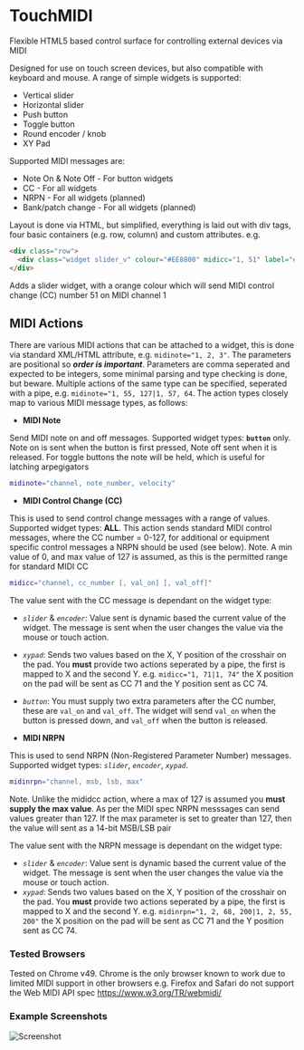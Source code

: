 # TouchMIDI
Flexible HTML5 based control surface for controlling external devices via MIDI

Designed for use on touch screen devices, but also compatible with keyboard and mouse. A range of simple widgets is supported:
 * Vertical slider
 * Horizontal slider
 * Push button
 * Toggle button
 * Round encoder / knob
 * XY Pad

Supported MIDI messages are:
 * Note On & Note Off - For button widgets
 * CC - For all widgets
 * NRPN - For all widgets (planned)
 * Bank/patch change - For all widgets (planned)

Layout is done via HTML, but simplified, everything is laid out with div tags, four basic containers (e.g. row, column) and custom attributes. e.g.
```html
<div class="row">
  <div class="widget slider_v" colour="#EE8800" midicc="1, 51" label="#"></div>
</div>
```
Adds a slider widget, with a orange colour which will send MIDI control change (CC) number 51 on MIDI channel 1

## MIDI Actions
There are various MIDI actions that can be attached to a widget, this is done via standard XML/HTML attribute, e.g. `midinote="1, 2, 3"`. The parameters are positional so **_order is important_**. Parameters are comma seperated and expected to be integers, some minimal parsing and type checking is done, but beware. Multiple actions of the same type can be specified, seperated with a pipe, e.g. `midinote="1, 55, 127|1, 57, 64`. The action types closely map to various MIDI message types, as follows:

* **MIDI Note**

Send MIDI note on and off messages. Supported widget types: **`button`** only. Note on is sent when the button is first pressed, Note off sent when it is released. For toggle buttons the note will be held, which is useful for latching arpegigators
```bash
midinote="channel, note_number, velocity"
```

* **MIDI Control Change (CC)**

This is used to send control change messages with a range of values. Supported widget types: **ALL**. This action sends standard MIDI control messages, where the CC number = 0-127, for additional or equipment specific control messages a NRPN should be used (see below).
Note. A min value of 0, and max value of 127 is assumed, as this is the permitted range for standard MIDI CC
```bash
midicc="channel, cc_number [, val_on] [, val_off]"
```
The value sent with the CC message is dependant on the widget type:
 * *`slider`* & *`encoder`*: Value sent is dynamic based the current value of the widget. The message is sent when the user changes the value via the mouse or touch action.
 * *`xypad`*: Sends two values based on the X, Y position of the crosshair on the pad. You **must** provide two actions seperated by a pipe, the first is mapped to X and the second Y. e.g. `midicc="1, 71|1, 74"` the X position on the pad will be sent as CC 71 and the Y position sent as CC 74.
 * *`button`*: You must supply two extra parameters after the CC number, these are `val_on` and `val_off`. The widget will send `val_on` when the button is pressed down, and `val_off` when the button is released.

* **MIDI NRPN**

This is used to send NRPN (Non-Registered Parameter Number) messages. Supported widget types: *`slider`*, *`encoder`*, *`xypad`*.
```bash
midinrpn="channel, msb, lsb, max"
```
Note. Unlike the mididcc action, where a max of 127 is assumed you **must supply the max value**. As per the MIDI spec NRPN messsages can send values greater than 127. If the max parameter is set to greater than 127, then the value will sent as a 14-bit MSB/LSB pair

The value sent with the NRPN message is dependant on the widget type:
 * *`slider`* & *`encoder`*: Value sent is dynamic based the current value of the widget. The message is sent when the user changes the value via the mouse or touch action.
 * *`xypad`*: Sends two values based on the X, Y position of the crosshair on the pad. You **must** provide two actions seperated by a pipe, the first is mapped to X and the second Y. e.g. `midinrpn="1, 2, 68, 200|1, 2, 55, 200"` the X position on the pad will be sent as CC 71 and the Y position sent as CC 74.



### Tested Browsers
Tested on Chrome v49. Chrome is the only browser known to work due to limited MIDI support in other browsers e.g. Firefox and Safari do not support the Web MIDI API spec https://www.w3.org/TR/webmidi/

### Example Screenshots
![Screenshot](https://cloud.githubusercontent.com/assets/14982936/14225681/730c9920-f8c3-11e5-8b15-d5865770c0a2.png)
